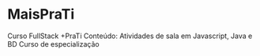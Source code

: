 # MaisPraTi
Curso FullStack +PraTi
Conteúdo:
Atividades de sala em Javascript, Java e BD 
Curso de especialização 
